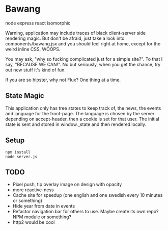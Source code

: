 # Bawang
node express react isomorphic

Warning, application may include traces of black client-server side rendering magic.
But don't be afraid, just take a look into components/bawang.jsx and you should feel right at home, except for the weird inline CSS, WOOPS.

You may ask, "why so fucking complicated just for a simple site?". To that I say, "BECAUSE WE CAN!". No but seriously, when you get the chance, try out new stuff it's kind of fun.

If you are so hipster, why not Flux? One thing at a time.


## State Magic
This application only has tree states to keep track of, the news, the events and language for the front-page. The language is chosen by the server depending on accept-header, then a cookie is set for that user. The initial state is sent and stored in window.\_state and then rendered locally.


## Setup
    npm install
    node server.js


## TODO
* Pixel push, tip overlay image on design with opacity
* more reactive-ness
* Cache site for speedup (one english and one swedish every 10 minutes or something)
* Hide year from date in events
* Refactor navigation bar for others to use. Maybe create its own repo? NPM module or something?
* http2 would be cool

